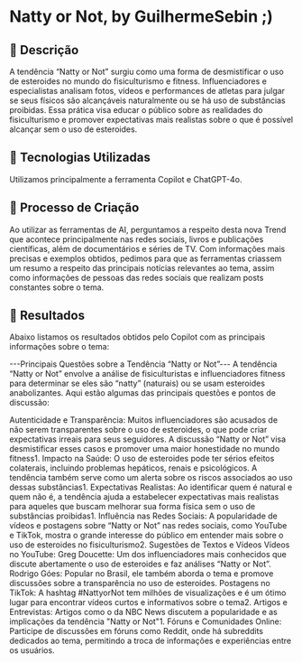 # Natty or Not, by GuilhermeSebin ;)

## 📒 Descrição
A tendência “Natty or Not” surgiu como uma forma de desmistificar o uso de esteroides no mundo do fisiculturismo e fitness. Influenciadores e especialistas analisam fotos, vídeos e performances de atletas para julgar se seus físicos são alcançáveis naturalmente ou se há uso de substâncias proibidas. Essa prática visa educar o público sobre as realidades do fisiculturismo e promover expectativas mais realistas sobre o que é possível alcançar sem o uso de esteroides.

## 🤖 Tecnologias Utilizadas
Utilizamos principalmente a ferramenta Copilot e ChatGPT-4o.

## 🧐 Processo de Criação
Ao utilizar as ferramentas de AI, perguntamos a respeito desta nova Trend que acontece principalmente nas redes sociais, livros e publicações científicas, além de documentários e séries de TV. Com informações mais precisas e exemplos obtidos, pedimos para que as ferramentas criassem um resumo a respeito das principais notícias relevantes ao tema, assim como informações de pessoas das redes sociais que realizam posts constantes sobre o tema.

## 🚀 Resultados
Abaixo listamos os resultados obtidos pelo Copilot com as principais informações sobre o tema:

---Principais Questões sobre a Tendência “Natty or Not”---
A tendência “Natty or Not” envolve a análise de fisiculturistas e influenciadores fitness para determinar se eles são “natty” (naturais) ou se usam esteroides anabolizantes. Aqui estão algumas das principais questões e pontos de discussão:

Autenticidade e Transparência:
Muitos influenciadores são acusados de não serem transparentes sobre o uso de esteroides, o que pode criar expectativas irreais para seus seguidores.
A discussão “Natty or Not” visa desmistificar esses casos e promover uma maior honestidade no mundo fitness1.
Impacto na Saúde:
O uso de esteroides pode ter sérios efeitos colaterais, incluindo problemas hepáticos, renais e psicológicos.
A tendência também serve como um alerta sobre os riscos associados ao uso dessas substâncias1.
Expectativas Realistas:
Ao identificar quem é natural e quem não é, a tendência ajuda a estabelecer expectativas mais realistas para aqueles que buscam melhorar sua forma física sem o uso de substâncias proibidas1.
Influência nas Redes Sociais:
A popularidade de vídeos e postagens sobre “Natty or Not” nas redes sociais, como YouTube e TikTok, mostra o grande interesse do público em entender mais sobre o uso de esteroides no fisiculturismo2.
Sugestões de Textos e Vídeos
Vídeos no YouTube:
Greg Doucette: Um dos influenciadores mais conhecidos que discute abertamente o uso de esteroides e faz análises “Natty or Not”.
Rodrigo Góes: Popular no Brasil, ele também aborda o tema e promove discussões sobre a transparência no uso de esteroides.
Postagens no TikTok:
A hashtag #NattyorNot tem milhões de visualizações e é um ótimo lugar para encontrar vídeos curtos e informativos sobre o tema2.
Artigos e Entrevistas:
Artigos como o da NBC News discutem a popularidade e as implicações da tendência "Natty or Not"1.
Fóruns e Comunidades Online:
Participe de discussões em fóruns como Reddit, onde há subreddits dedicados ao tema, permitindo a troca de informações e experiências entre os usuários.
